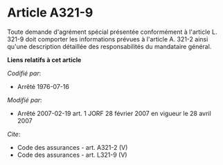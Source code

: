 # Article A321-9

Toute demande d'agrément spécial présentée conformément à l'article L. 321-9 doit comporter les informations prévues à
l'article A. 321-2 ainsi qu'une description détaillée des responsabilités du mandataire général.

**Liens relatifs à cet article**

_Codifié par_:

  - Arrêté 1976-07-16

_Modifié par_:

  - Arrêté 2007-02-19 art. 1 JORF 28 février 2007 en vigueur le 28 avril 2007

_Cite_:

  - Code des assurances - art. A321-2 (V)
  - Code des assurances - art. L321-9 (V)

